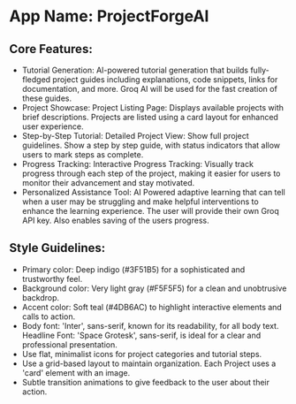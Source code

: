 # **App Name**: ProjectForgeAI

## Core Features:

- Tutorial Generation: AI-powered tutorial generation that builds fully-fledged project guides including explanations, code snippets, links for documentation, and more. Groq AI will be used for the fast creation of these guides.
- Project Showcase: Project Listing Page: Displays available projects with brief descriptions. Projects are listed using a card layout for enhanced user experience.
- Step-by-Step Tutorial: Detailed Project View: Show full project guidelines. Show a step by step guide, with status indicators that allow users to mark steps as complete.
- Progress Tracking: Interactive Progress Tracking: Visually track progress through each step of the project, making it easier for users to monitor their advancement and stay motivated.
- Personalized Assistance Tool: AI Powered adaptive learning that can tell when a user may be struggling and make helpful interventions to enhance the learning experience. The user will provide their own Groq API key. Also enables saving of the users progress.

## Style Guidelines:

- Primary color: Deep indigo (#3F51B5) for a sophisticated and trustworthy feel.
- Background color: Very light gray (#F5F5F5) for a clean and unobtrusive backdrop.
- Accent color: Soft teal (#4DB6AC) to highlight interactive elements and calls to action.
- Body font: 'Inter', sans-serif, known for its readability, for all body text. Headline Font: 'Space Grotesk', sans-serif, is ideal for a clear and professional presentation.
- Use flat, minimalist icons for project categories and tutorial steps.
- Use a grid-based layout to maintain organization. Each Project uses a 'card' element with an image.
- Subtle transition animations to give feedback to the user about their action.